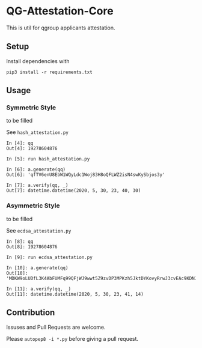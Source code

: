 # QG-Attestation-Core

This is util for qgroup applicants attestation.

## Setup

Install dependencies with
``` console
pip3 install -r requirements.txt
```

## Usage

### Symmetric Style

to be filled

See `hash_attestation.py`

```
In [4]: qq
Out[4]: 19278604876

In [5]: run hash_attestation.py

In [6]: a.generate(qq)
Out[6]: 'qfTV6enU8EbW1WQyLdc1Woj83H8oQFLWZ2isN4swKySbjos3y'

In [7]: a.verify(qq, _)
Out[7]: datetime.datetime(2020, 5, 30, 23, 40, 30)
```

### Asymmetric Style

to be filled

See `ecdsa_attestation.py`

```
In [8]: qq
Out[8]: 19278604876

In [9]: run ecdsa_attestation.py

In [10]: a.generate(qq)
Out[10]: 'MDKW9oLUDfL3K4AbFUMFq99QFjWJ9wwt5Z9zvDP3MPKzh5JktDYKovyRrwJ3cvEAc9KDNJvKEQH8kGnLUEkakC1oberBE'

In [11]: a.verify(qq, _)
Out[11]: datetime.datetime(2020, 5, 30, 23, 41, 14)
```

## Contribution

Issuses and Pull Requests are welcome.

Please `autopep8 -i *.py` before giving a pull request.
